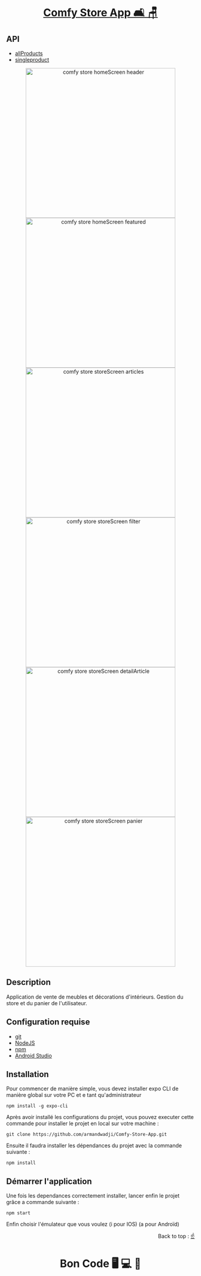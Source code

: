 <div>
  <h1 align="center" position="relative">
    <a  href="https://github.com/armandwadji/Comfy-Store-App.git">Comfy Store App 🛋 🪑
    </a> 
  </h1> 
</div> 

## API 
- [allProducts](https://course-api.com/javascript-store-products)
- [singleproduct](https://course-api.com/javascript-store-single-product?id=rec43w3ipXvP28vog)

<div align="center" >
<img width="400" alt="comfy store homeScreen header" src="https://user-images.githubusercontent.com/90448006/180574462-784cece1-de76-4652-abaf-d28049b99d31.png">
  <img width="400" alt="comfy store homeScreen featured" src="https://user-images.githubusercontent.com/90448006/180574573-50610726-6ab9-42fb-8942-82a96d67e97b.png">
</div> 


<div align="center" >
<img width="400" alt="comfy store storeScreen articles" src="https://user-images.githubusercontent.com/90448006/180574686-1360f151-2f75-4aa0-a6dc-5527f10514c3.png">
  <img width="400" alt="comfy store storeScreen filter" src="https://user-images.githubusercontent.com/90448006/180574768-acb31308-4656-4aaf-8200-d33f51cda6c7.png">
</div> 

<div align="center" >
<img width="400" alt="comfy store storeScreen detailArticle" src="https://user-images.githubusercontent.com/90448006/180574914-a6bfc48f-edc2-449a-acf2-a8941c5c6912.png">
  <img width="400" alt="comfy store storeScreen panier" src="https://user-images.githubusercontent.com/90448006/180666026-b37c9d70-bc2d-4497-8197-4cde30b9f88b.png">
</div> 


## Description
Application de vente de meubles et décorations d'intérieurs. Gestion du store et du panier de l'utilisateur.

## Configuration requise

- [git][git]
- [NodeJS][node]
- [npm][npm]
- [Android Studio][androidstudio]

## Installation
Pour commencer de manière simple, vous devez installer expo CLI de manière global sur votre PC et e tant qu'administrateur
```
npm install -g expo-cli
```
Après avoir installé les configurations du projet, vous pouvez executer cette commande pour installer le projet en local sur votre machine :

```
git clone https://github.com/armandwadji/Comfy-Store-App.git
```
Ensuite il faudra installer les dépendances du projet avec la commande suivante :

```
npm install
```

## Démarrer l'application
Une fois les dependances correctement installer, lancer enfin le projet grâce a commande suivante :

```
npm start
```

Enfin choisir l'émulateur que vous voulez (i pour IOS) (a pour Androïd)

<p align="right">Back to top :
  <a href="#top">
    ☝
  </a>
</p>

<h1 align="center">Bon Code 🖥 💻 📱</h1>

<!-- prettier-ignore-start -->
[npm]: https://www.npmjs.com/
[node]: https://nodejs.org
[git]: https://git-scm.com/
[androidstudio]: https://developer.android.com/studio
[xcode]: https://developer.android.com/studio
<!-- prettier-ignore-end -->



